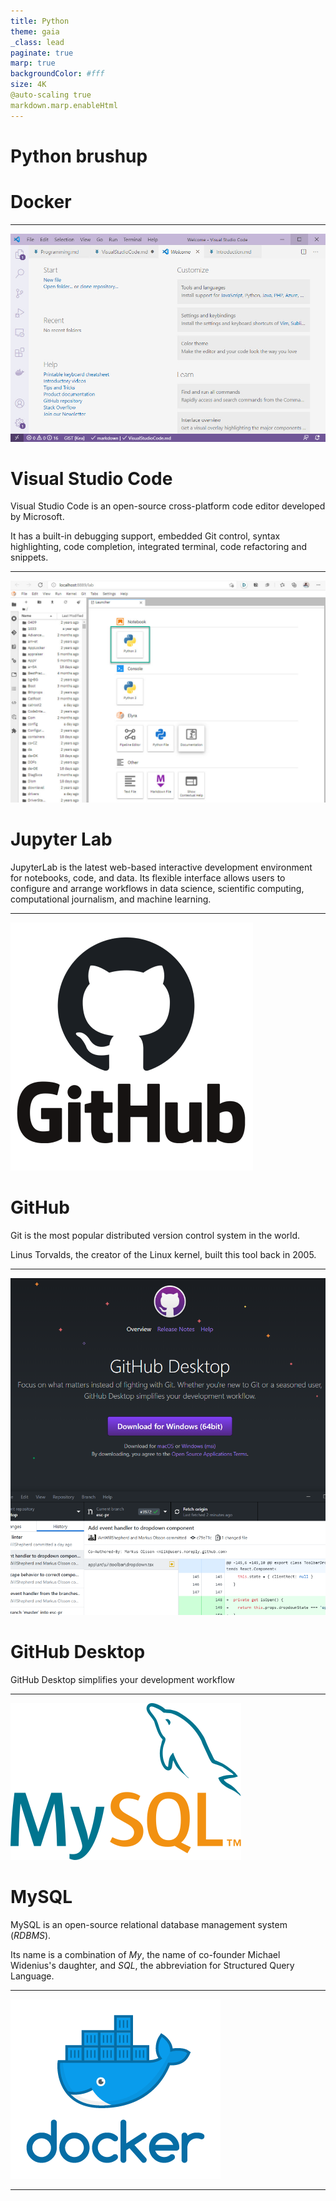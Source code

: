 ```yaml
---
title: Python
theme: gaia
_class: lead
paginate: true
marp: true
backgroundColor: #fff
size: 4K
@auto-scaling true
markdown.marp.enableHtml
---
```


<!--
_backgroundColor: black
_color: white
-->

# Python brushup
# Docker

---

<!--
_backgroundColor: black
_color: white
-->

![bg right:40% 210%](https://github.com/officegeek/image/raw/main/VisualStudioCode.jpg)
# Visual Studio Code
Visual Studio Code is an open-source cross-platform code editor developed by Microsoft. 

It has a built-in debugging support, embedded Git control, syntax highlighting, code completion, integrated terminal, code refactoring and snippets.

<!--footer: https://code.visualstudio.com-->

---

<!--
_backgroundColor: black
_color: white
-->

![bg right:40% 200%](https://github.com/officegeek/image/raw/main/JupyterLabLocal.jpg)
# Jupyter Lab
JupyterLab is the latest web-based interactive development environment for notebooks, code, and data. Its flexible interface allows users to configure and arrange workflows in data science, scientific computing, computational journalism, and machine learning.


<!--footer: https://jupyter.org-->

---

<!--
_backgroundColor: black
_color: white
-->

![bg right:40% 138%](https://github.com/officegeek/image/raw/main/GitHub.png)
# GitHub
Git is the most popular distributed version control system in the world.

Linus Torvalds, the creator of the Linux kernel, built this tool back in 2005.

<!--footer: https://github.com-->

---

<!--
_backgroundColor: black
_color: white
-->

![bg right:49% 160%](https://github.com/officegeek/image/raw/main/GitHubDesktop.png)

# GitHub Desktop
GitHub Desktop simplifies your development workflow

<!--footer: https://desktop.github.com-->

---

<!--
_backgroundColor: black
_color: white
-->

![bg right:39% 90%](https://github.com/officegeek/image/raw/main/MySQL_logo.svg)

# MySQL
MySQL is an open-source relational database management system (*RDBMS*).

Its name is a combination of *My*, the name of co-founder Michael Widenius's daughter, and *SQL*, the abbreviation for Structured Query Language. 

<!--footer: https://www.mysql.com-->

---

<!--
_backgroundColor: black
_color: white
-->

![bg 60%](https://github.com/officegeek/image/raw/main/docker_logo.png)

<!--footer: https://www.docker.com-->

---